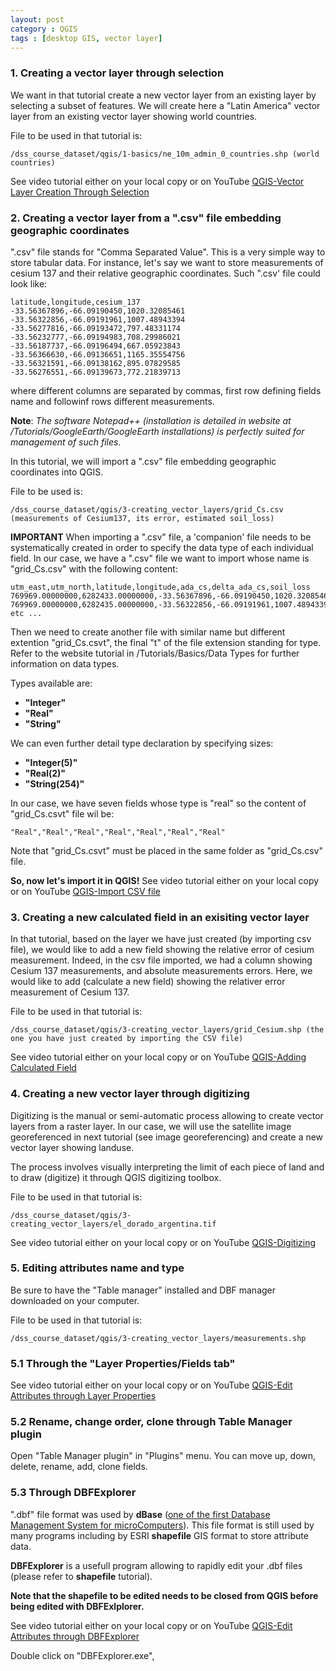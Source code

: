 ```yaml
---
layout: post
category : QGIS
tags : [desktop GIS, vector layer]
---
```


### 1. Creating a vector layer through selection
We want in that tutorial create a new vector layer from an existing layer by selecting a subset of features.
We will create here a "Latin America" vector layer from an existing vector layer showing world countries.

File to be used in that tutorial is:

    /dss_course_dataset/qgis/1-basics/ne_10m_admin_0_countries.shp (world countries)

See video tutorial either on your local copy or on YouTube [QGIS-Vector Layer Creation Through Selection](http://www.youtube.com/watch?v=NhSmy5IcxOw&feature=player_detailpage) 

### 2. Creating a vector layer from a ".csv" file embedding geographic coordinates
".csv" file stands for "Comma Separated Value". This is a very simple way to store tabular data.
For instance, let's say we want to store measurements of cesium 137 and their relative geographic coordinates. Such ".csv' file could look like:

    latitude,longitude,cesium_137
    -33.56367896,-66.09190450,1020.32085461
    -33.56322856,-66.09191961,1007.48943394
    -33.56277816,-66.09193472,797.48331174
    -33.56232777,-66.09194983,708.29986021
    -33.56187737,-66.09196494,667.05923843
    -33.56366630,-66.09136651,1165.35554756
    -33.56321591,-66.09138162,895.07829585
    -33.56276551,-66.09139673,772.21839713
    
where different columns are separated by commas, first row defining fields name and followinf rows different measurements.

**Note**: *The software Notepad++ (installation is detailed in website at /Tutorials/GoogleEarth/GoogleEarth installations) is perfectly suited for management of such files.*

In this tutorial, we will import a ".csv" file embedding geographic coordinates into QGIS.

File to be used is:

    /dss_course_dataset/qgis/3-creating_vector_layers/grid_Cs.csv (measurements of Cesium137, its error, estimated soil_loss)

**IMPORTANT**
When importing a ".csv" file, a 'companion' file needs to be systematically created in order to specify the data type of each individual field. In our case, we have a ".csv" file we want to import whose name is "grid_Cs.csv" with the following content:

    utm_east,utm_north,latitude,longitude,ada_cs,delta_ada_cs,soil_loss
    769969.00000000,6282433.00000000,-33.56367896,-66.09190450,1020.32085461,102.03208546,-139.03743393
    769969.00000000,6282435.00000000,-33.56322856,-66.09191961,1007.48943394,100.74894339,-148.96650945
    etc ...

Then we need to create another file with similar name but different extention "grid_Cs.csvt", the final "t" of the file extension standing for type. Refer to the website tutorial in /Tutorials/Basics/Data Types for further information on data types.

Types available are:
* **"Integer"**
* **"Real"**
* **"String"**

We can even further detail type declaration by specifying sizes:
* **"Integer(5)"**
* **"Real(2)"**
* **"String(254)"**

In our case, we have seven fields whose type is "real" so the content of "grid_Cs.csvt" file wil be:

    "Real","Real","Real","Real","Real","Real","Real"

Note that "grid_Cs.csvt" must be placed in the same folder as "grid_Cs.csv" file.

**So, now let's import it in QGIS!**
See video tutorial either on your local copy or on YouTube [QGIS-Import CSV file](http://www.youtube.com/watch?feature=player_detailpage&v=nKXQS0Z7-B0)

### 3. Creating a new calculated field in an exisiting vector layer
In that tutorial, based on the layer we have just created (by importing csv file), we would like to add a new field showing the relative error of cesium measurement. Indeed, in the csv file imported, we had a column showing Cesium 137 measurements, and absolute measurements errors. Here, we would like to add (calculate a new field) showing the relativer error measurement of Cesium 137.

File to be used in that tutorial is:

    /dss_course_dataset/qgis/3-creating_vector_layers/grid_Cesium.shp (the one you have just created by importing the CSV file)

See video tutorial either on your local copy or on YouTube [QGIS-Adding Calculated Field](http://www.youtube.com/watch?feature=player_detailpage&v=2eREApVNAx0)

    
### 4. Creating a new vector layer through digitizing

Digitizing is the manual or semi-automatic process allowing to create vector layers from a raster layer. In our case, we will use the satellite image georeferenced in next tutorial (see image georeferencing) and create a new vector layer showing landuse.

The process involves visually interpreting the limit of each piece of land and to draw (digitize) it through QGIS digitizing toolbox.

File to be used in that tutorial is:

    /dss_course_dataset/qgis/3-creating_vector_layers/el_dorado_argentina.tif


See video tutorial either on your local copy or on YouTube [QGIS-Digitizing](http://www.youtube.com/watch?feature=player_detailpage&v=vinGD2Jlka8)


### 5. Editing attributes name and type

Be sure to have the "Table manager" installed and DBF manager downloaded on your computer.

File to be used in that tutorial is:

    /dss_course_dataset/qgis/3-creating_vector_layers/measurements.shp


### 5.1 Through the "Layer Properties/Fields tab"

See video tutorial either on your local copy or on YouTube [QGIS-Edit Attributes through Layer Properties](http://www.youtube.com/watch?feature=player_detailpage&v=YyzBt97Sibo)

### 5.2 Rename, change order, clone through Table Manager plugin

Open "Table Manager plugin" in "Plugins" menu. You can move up, down, delete, rename, add, clone fields.

### 5.3 Through DBFExplorer

".dbf" file format was used by **dBase** ([one of the first Database Management System for microComputers](http://en.wikipedia.org/wiki/DBase)). This file format is still used by many programs including by ESRI **shapefile** GIS format to store attribute data.

**DBFExplorer** is a usefull program allowing to rapidly edit your .dbf files (please refer to **shapefile** tutorial).

**Note that the shapefile to be edited needs to be closed from QGIS before being edited with DBFExlplorer.**

See video tutorial either on your local copy or on YouTube [QGIS-Edit Attributes through DBFExplorer](http://www.youtube.com/watch?feature=player_detailpage&v=SuIrbh3iwmY)





 

Double click on "DBFExplorer.exe", 


